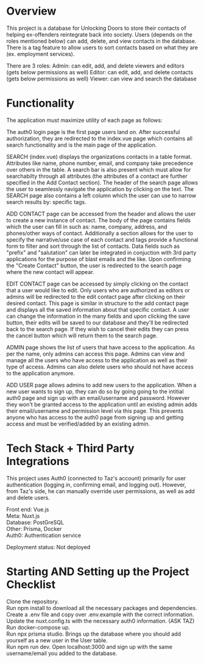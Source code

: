 # Overview 
This project is a database for Unlocking Doors to store their contacts of helping ex-offenders reintegrate back into society. Users (depends on the roles mentioned below) can add, delete, and view contacts in the database. There is a tag feature to allow users to sort contacts based on what they are (ex. employment services).

There are 3 roles: 
Admin: can edit, add, and delete viewers and editors (gets below permissions as well)
Editor: can edit, add, and delete contacts (gets below permissions as well)
Viewer: can view and search the database

# Functionality
The application must maximize utility of each page as follows:

The auth0 login page is the first page users land on. After successful authorization, they are redirected to the index.vue page which contains all search functionality and is the main page of the application. 

SEARCH (index.vue) displays the organizations contacts in a table format. Attributes like name, phone number, email, and company take precedence over others in the table. A search bar is also present which must allow for searchabilty through all attributes (the attributes of a contact are further specified in the Add Contact section). The header of the search page allows the user to seamlessly navigate the application by clicking on the text. The SEARCH page also contains a left column which the user can use to narrow search results by: specific tags.

ADD CONTACT page can be accessed from the header and allows the user to create a new instance of contact. The body of the page contains fields which the user can fill in such as: name, company, address, and phones/other ways of contact. Additionally a section allows for the user to specify the narrative/use case of each contact and tags provide a functional form to filter and sort through the list of contacts. Data fields such as "prefix" and "salutation" can later be integrated in conjuction with 3rd party applications for the purpose of blast emails and the like. Upon confirming the "Create Contact" button, the user is redirected to the search page where the new contact will appear.

EDIT CONTACT page can be accessed by simply clicking on the contact that a user would like to edit. Only users who are authorized as editors or admins will be redirected to the edit contact page after clicking on their desired contact. This page is similar in structure to the add contact page and displays all the saved information about that specific contact. A user can change the information in the many fields and upon clicking the save button, their edits will be saved to our database and they'll be redirected back to the search page. If they wish to cancel their edits they can press the cancel button which will return them to the search page.

ADMIN page shows the list of users that have access to the application. As per the name, only admins can access this page. Admins can view and manage all the users who have access to the application as well as their type of access. Admins can also delete users who should not have access to the application anymore.

ADD USER page allows admins to add new users to the application. When a new user wants to sign up, they can do so by going going to the intitial auth0 page and sign up with an email/username and password. However they won't be granted access to the application until an existing admin adds their email/username and permission level via this page. This prevents anyone who has access to the auth0 page from signing up and getting access and must be verified/added by an existing admin. 

# Tech Stack + Third Party Integrations
This project uses Auth0 (connected to Taz's account) primarily for user authentication (logging in, confirming email, and logging out). However, from Taz's side, he can manually override user permissions, as well as add and delete users. 

Front end: Vue.js <br>
Meta: Nuxt.js <br>
Database: PostGreSQL <br>
Other: Prisma, Docker <br>
Auth0: Authentication service <br>

Deployment status: Not deployed

# Starting AND Setting up the Project Checklist

Clone the repository. <br>
Run npm install to download all the necessary packages and dependencies. <br>
Create a .env file and copy over .env.example with the correct information. <br>
Update the nuxt.config.ts with the necessary auth0 information. (ASK TAZ) <br>
Run docker-compose up. <br>
Run npx prisma studio. Brings up the database where you should add yourself as a new user in the User table. <br>
Run npm run dev. Open localhost:3000 and sign up with the same username/email you added to the database. 